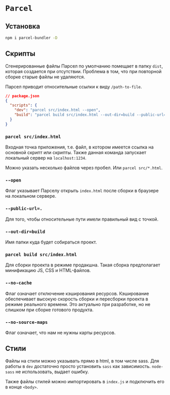 # `Parcel`

## Установка

```bash
npm i parcel-bundler -D
```

## Скрипты

Cгенерированные файлы Парсел по умолчанию помещает в папку `dist`, которая создается при отсутствии. Проблема в том, что при повторной сборке старые файлы не удаляются.

Парсел приводит относительные ссылки к виду `/path-to-file`.

```json
// package.json
{
  "scripts": {
    "dev": "parcel src/index.html --open",
    "build": "parcel build src/index.html --out-dir=build --public-url=. --no-source-maps --no-cache"
  }
}
```

### `parcel src/index.html`

Входная точка приложения, т.е. файл, в котором имеется ссылка на основной скрипт или скрипты. Также данная команда запускает локальный сервер на `localhost:1234`.

Можно указать несколько файлов через пробел. Или `parcel src/*.html`.

### `--open`

Флаг указывает Парселу открыть `index.html` после сборки в браузере на локальном сервере.

### `--public-url=.`

Для того, чтобы относительные пути имели правильный вид с точкой.

### `--out-dir=build`

Имя папки куда будет собираться проект.

### `parcel build src/index.html`

Для сборки проекта в режиме продакшна. Такая сборка предполагает минификацию JS, CSS и HTML-файлов.

### `--no-cache`

Флаг означает отключение кэширования ресурсов. Кэширование обеспечивает высокую скорость сборки и пересборки проекта в режиме реального времени. Это актуально при разработке, но не слишком при сборке готового продукта.

### `--no-source-maps`

Флаг означает, что нам не нужны карты ресурсов.

## Стили

Файлы на стили можно указывать прямо в html, в том числе sass. Для работы в `dev` достаточно просто установить `sass` как зависимость. `node-sass` не использовать, выдает ошибку.

Также файлы стилей можно импортировать в `index.js` и подключить его в конце `<body>`.
